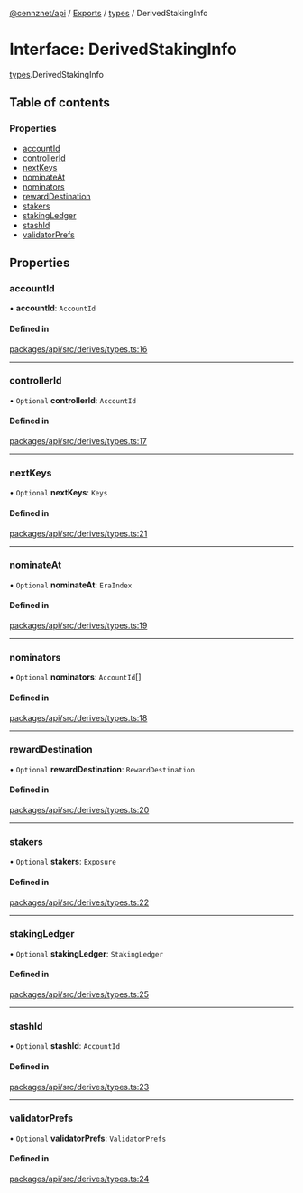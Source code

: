 [@cennznet/api](../README.md) / [Exports](../modules.md) / [types](../modules/types.md) / DerivedStakingInfo

# Interface: DerivedStakingInfo

[types](../modules/types.md).DerivedStakingInfo

## Table of contents

### Properties

- [accountId](types.derivedstakinginfo.md#accountid)
- [controllerId](types.derivedstakinginfo.md#controllerid)
- [nextKeys](types.derivedstakinginfo.md#nextkeys)
- [nominateAt](types.derivedstakinginfo.md#nominateat)
- [nominators](types.derivedstakinginfo.md#nominators)
- [rewardDestination](types.derivedstakinginfo.md#rewarddestination)
- [stakers](types.derivedstakinginfo.md#stakers)
- [stakingLedger](types.derivedstakinginfo.md#stakingledger)
- [stashId](types.derivedstakinginfo.md#stashid)
- [validatorPrefs](types.derivedstakinginfo.md#validatorprefs)

## Properties

### accountId

• **accountId**: `AccountId`

#### Defined in

[packages/api/src/derives/types.ts:16](https://github.com/cennznet/api.js/blob/8cc696b/packages/api/src/derives/types.ts#L16)

___

### controllerId

• `Optional` **controllerId**: `AccountId`

#### Defined in

[packages/api/src/derives/types.ts:17](https://github.com/cennznet/api.js/blob/8cc696b/packages/api/src/derives/types.ts#L17)

___

### nextKeys

• `Optional` **nextKeys**: `Keys`

#### Defined in

[packages/api/src/derives/types.ts:21](https://github.com/cennznet/api.js/blob/8cc696b/packages/api/src/derives/types.ts#L21)

___

### nominateAt

• `Optional` **nominateAt**: `EraIndex`

#### Defined in

[packages/api/src/derives/types.ts:19](https://github.com/cennznet/api.js/blob/8cc696b/packages/api/src/derives/types.ts#L19)

___

### nominators

• `Optional` **nominators**: `AccountId`[]

#### Defined in

[packages/api/src/derives/types.ts:18](https://github.com/cennznet/api.js/blob/8cc696b/packages/api/src/derives/types.ts#L18)

___

### rewardDestination

• `Optional` **rewardDestination**: `RewardDestination`

#### Defined in

[packages/api/src/derives/types.ts:20](https://github.com/cennznet/api.js/blob/8cc696b/packages/api/src/derives/types.ts#L20)

___

### stakers

• `Optional` **stakers**: `Exposure`

#### Defined in

[packages/api/src/derives/types.ts:22](https://github.com/cennznet/api.js/blob/8cc696b/packages/api/src/derives/types.ts#L22)

___

### stakingLedger

• `Optional` **stakingLedger**: `StakingLedger`

#### Defined in

[packages/api/src/derives/types.ts:25](https://github.com/cennznet/api.js/blob/8cc696b/packages/api/src/derives/types.ts#L25)

___

### stashId

• `Optional` **stashId**: `AccountId`

#### Defined in

[packages/api/src/derives/types.ts:23](https://github.com/cennznet/api.js/blob/8cc696b/packages/api/src/derives/types.ts#L23)

___

### validatorPrefs

• `Optional` **validatorPrefs**: `ValidatorPrefs`

#### Defined in

[packages/api/src/derives/types.ts:24](https://github.com/cennznet/api.js/blob/8cc696b/packages/api/src/derives/types.ts#L24)
